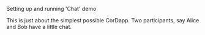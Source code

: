
Setting up and running 'Chat' demo 

This is just about the simplest possible CorDapp. Two participants, say Alice and Bob
have a little chat.

 



